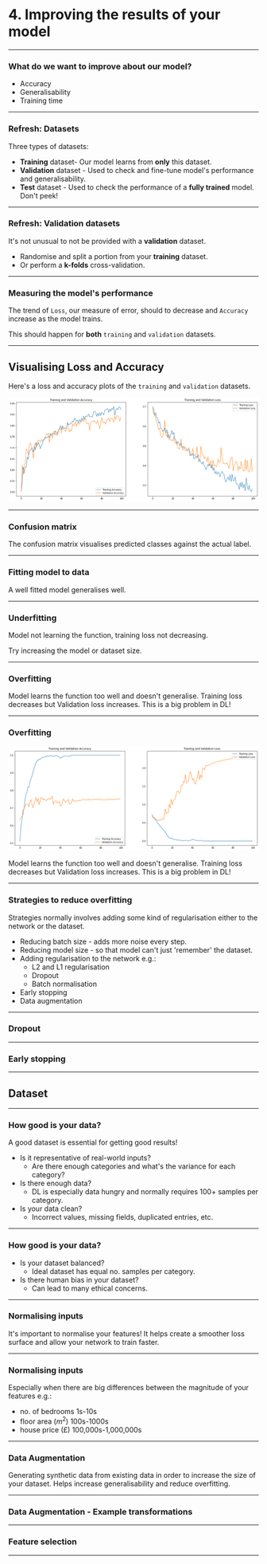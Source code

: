# 4. Improving the results of your model

---

### What do we want to improve about our model?
* Accuracy
* Generalisability
* Training time 

---

### Refresh: Datasets

Three types of datasets:

* **Training** dataset- Our model learns from **only** this dataset.
* **Validation** dataset - Used to check and fine-tune model's performance and generalisability.
* **Test** dataset - Used to check the performance of a **fully trained** model. Don't peek!

---

### Refresh: Validation datasets

It's not unusual to not be provided with a **validation** dataset. 

* Randomise and split a portion from your **training** dataset.
* Or perform a **k-folds** cross-validation.

---

### Measuring the model's performance

The trend of `Loss`, our measure of error, should to decrease and `Accuracy` increase as the model trains.

This should happen for **both** `training` and `validation` datasets.

---

## Visualising Loss and Accuracy

Here's a loss and accuracy plots of the `training` and `validation` datasets.

<img src="assets/img/lossaccuracy-converge.png" />

---

### Confusion matrix
  
The confusion matrix visualises predicted classes against the actual label.

<object type="image/svg+xml" data="assets/img/confusion-matrix.svg" style="background: white; width: auto; height: auto;">
<param id="layer2" class="fragment fade-in-then-out" data-fragment-index="1" />
<param id="layer3" class="fragment fade-in-then-out" data-fragment-index="2" />
</object>

---

### Fitting model to data

A well fitted model generalises well.

<object type="image/svg+xml" data="assets/img/data-fitting.svg" style="background: white; width: 80%; height: auto;">
</object>

---

### Underfitting

<object type="image/svg+xml" data="assets/img/data-fitting.svg" style="background: white; width: 80%; height: auto;">
</object>

Model not learning the function, training loss not decreasing.

Try increasing the model or dataset size. <!-- .element: class="fragment" -->

---

### Overfitting

<object type="image/svg+xml" data="assets/img/data-fitting.svg" style="background: white; width: 80%; height: auto;">
</object>

Model learns the function too well and doesn't generalise. Training loss decreases but Validation loss increases. 
This is a big problem in DL!

---

### Overfitting

<img src="assets/img/lossaccuracy-diverge.png" />

Model learns the function too well and doesn't generalise. Training loss decreases but Validation loss increases. 
This is a big problem in DL!

---

### Strategies to reduce overfitting

Strategies normally involves adding some kind of regularisation either to the network or the dataset.


* Reducing batch size - adds more noise every step.
* Reducing model size - so that model can't just 'remember' the dataset.
* Adding regularisation to the network e.g.:
  * L2 and L1 regularisation
  * Dropout
  * Batch normalisation
* Early stopping
* Data augmentation

---

### Dropout

---

### Early stopping

---

## Dataset

---

### How good is your data?

A good dataset is essential for getting good results! 
* Is it representative of real-world inputs?
  * Are there enough categories and what's the variance for each category?
* Is there enough data?
  * DL is especially data hungry and normally requires 100+ samples per category.
* Is your data clean?
  * Incorrect values, missing fields, duplicated entries, etc.

  
---

### How good is your data?

* Is your dataset balanced?
  * Ideal dataset has equal no. samples per category.
* Is there human bias in your dataset?
  * Can lead to many ethical concerns.

---

### Normalising inputs

It's important to normalise your features! It helps create a smoother loss surface and allow your network to train faster.

<object type="image/svg+xml" data="assets/img/normalisation.svg" style="background: white; width: 80%; height: auto;">
</object>

---

### Normalising inputs

Especially when there are big differences between the magnitude of your features e.g.:
* no. of bedrooms  1s-10s
* floor area ($m^2$) 100s-1000s
* house price (£) 100,000s-1,000,000s

<object type="image/svg+xml" data="assets/img/normalisation.svg" style="background: white; width: 80%; height: auto;">
</object>

---

### Data Augmentation

Generating synthetic data from existing data in order to increase the size of your dataset. 
Helps increase generalisability and reduce overfitting.  


---

### Data Augmentation - Example transformations

<object type="image/svg+xml" data="assets/img/data-augmentation.svg" style="background: white; width: 80%; height: auto;">
</object>

---

### Feature selection


---






